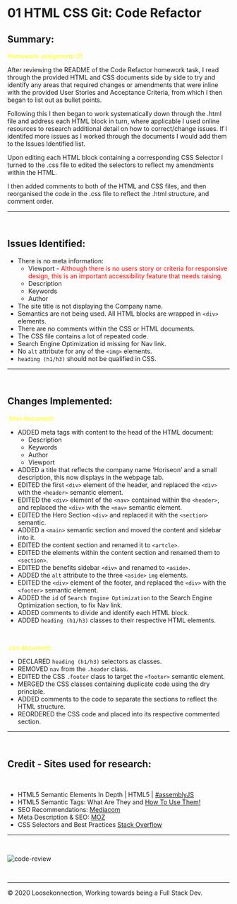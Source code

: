 # 01 HTML CSS Git: Code Refactor

## Summary:

<span style="color:yellow">Homework assignment 01</span>

After reviewing the README of the Code Refactor homework task, I read through the provided HTML and CSS documents side by side to try and identify any areas that required changes or amendments that were inline with the provided User Stories and Acceptance Criteria, from which I then began to list out as bullet points.

Following this I then began to work systematically down through the .html file and address each HTML block in turn, where applicable I used online resources to research additional detail on how to correct/change issues. If I identifed more issues as I worked through the documents I would add them to the Issues Identified list.

Upon editing each HTML block containing a corresponding CSS Selector I turned to the .css file to edited the selectors to reflect my amendments within the HTML.

I then added comments to both of the HTML and CSS files, and then reorganised the code in the .css file to reflect the .html structure, and comment order.

---
<br>

## Issues Identified:

*	There is no meta information:
    * Viewport - <span style="color:red">Although there is no users story or criteria for responsive design, this is an important accessibility feature that needs raising.</span>
    * Description 
    * Keywords 	
    * Author
*	The site title is not displaying the Company name.
*	Semantics are not being used. All HTML blocks are wrapped in ```<div>``` elements. 
*	There are no comments within the CSS or HTML documents.
*	The CSS file contains a lot of repeated code.
*	Search Engine Optimization id missing for Nav link.
*	No ```alt``` attribute for any of the ```<img>``` elements.
*   ```heading (h1/h3)``` should not be qualified in CSS.
---
<br>

## Changes Implemented:

<span style="color:yellow">.html document:</span> 
<br>

*	ADDED meta tags with content to the head of the HTML document:
	*	Description
	*	Keywords
	*	Author	
	*	Viewport
*	ADDED a title that reflects the company name ‘Horiseon’ and a small description, this now 	displays in the webpage tab.
*	EDITED the first ```<div>``` element of the header, and replaced the ```<div>``` with the ```<header>``` 	semantic element.
*	EDITED the ```<div>``` element of the ```<nav>``` contained within the ```<header>```, and replaced the ```<div>``` with the 	```<nav>``` semantic element.	
*	EDITED the Hero Section ```<div>``` and replaced it with the ```<section>``` semantic.
* ADDED a ```<main>``` semantic section and moved the content and sidebar into it.
*	EDITED the content section and renamed it to ```<artcle>```.
*	EDITED the elements within the content section and renamed them to ```<section>```.
*	EDITED the benefits sidebar ```<div>``` and renamed to ```<aside>```.
*	ADDED the ```alt``` attribute to the three ```<aside>``` ```img``` elements.
*	EDITED the ```<div>``` element of the footer, and replaced the ```<div>``` with the ```<footer>``` 	semantic element.
* ADDED the ```id``` of ```Search Engine Optimization``` to the Search Engine Optimization section, to fix Nav link.
*	ADDED comments to divide and identify each HTML block.
*   ADDED ```heading (h1/h3)``` classes to their respective HTML elements.
<br>

<span style="color:yellow">.css document:</span>
<br>

*   DECLARED ```heading (h1/h3)``` selectors as classes.
* REMOVED ```nav``` from the ```.header``` class.
*	EDITED the CSS ```.footer``` class to target the ```<footer>``` semantic element.
*	MERGED the CSS classes containing duplicate code using the dry principle.
*	ADDED comments to the code to separate the sections to reflect the HTML structure.
*	REORDERED the CSS code  and placed into its respective commented section.

---
<br>


## Credit - Sites used for research:
<br>

*   HTML5 Semantic Elements In Depth | HTML5 | [#assemblyJS](https://www.youtube.com/watch?v=17vYHaf1E-A)
*   HTML5 Semantic Tags: What Are They and [How To Use Them!](https://www.semrush.com/blog/semantic-html5-guide/)
*   SEO Recommendations: [Mediacom](https://www.mediacom.com/)
*   Meta Description & SEO: [MOZ](https://moz.com/learn/seo/meta-description)
*   CSS Selectors and Best Practices [Stack Overflow](https://stackoverflow.com/)

---
<br>

![code-review](https://img.shields.io/badge/code--review-ready%20for%20review-green)

<br>

---
© 2020 Loosekonnection, Working towards being a Full Stack Dev.